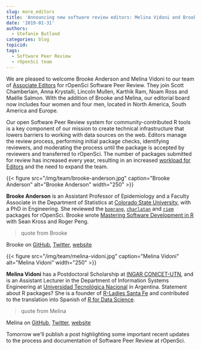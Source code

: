 ```yaml
---
slug: more_editors
title: 'Announcing new software review editors: Melina Vidoni and Brooke Anderson'
date: '2019-01-31'
authors:
  - Stefanie Butland
categories: blog
topicid:
tags:
  - Software Peer Review
  - rOpenSci team
---
```


We are pleased to welcome Brooke Anderson and Melina Vidoni to our team of [Associate Editors](https://ropensci.github.io/dev_guide/softwarereviewintro.html#associateditors) for rOpenSci Software Peer Review. They join Scott Chamberlain, Anna Krystalli, Lincoln Mullen, Karthik Ram, Noam Ross and Maëlle Salmon. With the addition of Brooke and Melina, our editorial board now includes four women and four men, located in North America, South America and Europe.

Our open Software Peer Review system for community-contributed R tools is a key component of our mission to create technical infrastructure that lowers barriers to working with data sources on the web. Editors manage the review process, performing initial package checks, identifying reviewers, and moderating the process until the package is accepted by reviewers and transferred to rOpenSci. The number of packages submitted for review has increased every year, resulting in an increased [workload for Editors](https://ropensci.org/blog/2018/05/03/onboarding-is-work/#work-done-by-editors) and the need to expand the team.

{{< figure src="/img/team/brooke-anderson.jpg" caption="Brooke Anderson" alt="Brooke Anderson" width="250" >}}

**Brooke Anderson** is an Assistant Professor of Epidemiology and a Faculty Associate in the Department of Statistics at [Colorado State University](http://csu-cvmbs.colostate.edu/academics/erhs/Pages/default.aspx), with a PhD in Engineering. She reviewed the [`bomrang`](https://github.com/ropensci/software-review/issues/121), [`charlatan`](https://github.com/ropensci/software-review/issues/94) and [`riem`](https://github.com/ropensci/software-review/issues/39) packages for rOpenSci. Brooke wrote [Mastering Software Development in R](https://bookdown.org/rdpeng/RProgDA/) with Sean Kross and Roger Peng.

> quote from Brooke

Brooke on [GitHub](https://github.com/geanders), [Twitter](https://twitter.com/gbwanderson), [website](http://csu-cvmbs.colostate.edu/academics/erhs/Pages/brooke-anderson.aspx)

{{< figure src="/img/team/melina-vidoni.jpg" caption="Melina Vidoni" alt="Melina Vidoni" width="250" >}}

**Melina Vidoni** has a Postdoctoral Scholarship at [INGAR CONICET-UTN](http://www.ingar.santafe-conicet.gov.ar/), and is an Assistant Lecturer in the Department of Information Systems Engineering at [Universidad Tecnológica Nacional](https://www.frsf.utn.edu.ar/) in Argentina. Statement about R packages? She is a founder of [R-Ladies Santa Fe](https://twitter.com/rladiessantafe) and contributed to the translation into Spanish of [R for Data Science](http://es.r4ds.hadley.nz/).

> quote from Melina

Melina on [GitHub](https://github.com/melvidoni), [Twitter](https://twitter.com/melvidoni), [website](https://melvidoni.rbind.io/)

Tomorrow we'll publish a post highlighting some important recent updates to the process and documentation of Software Peer Review at rOpenSci.

